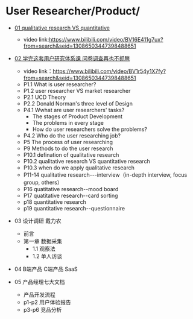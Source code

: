 User Researcher/Product/
==========
* [01 qualitative research VS quantitative](https://github.com/sun-ting-claire/user-researcher/tree/main/note)
    * video link:https://www.bilibili.com/video/BV16E411g7ux?from=search&seid=13086503447398488651
* [02 学完这套用户研究体系课 问卷调查再也不抓瞎](https://github.com/sun-ting-claire/user-researcher/tree/main/note)
    * video link：https://www.bilibili.com/video/BV1r54y1X7fy?from=search&seid=13086503447398488651
    * P1.1 What is user researcher? 
    * P1.2 user researcher VS market researcher
    * P2.1 UCD Theory
    * P2.2 Donald Norman's three level of Design
    * P4.1 Wwhat are user researchers' tasks?
      * The stages of Product Development 
      * The problems in every stage
      * How do user researchers solve the problems?
    * P4.2 Who do the user researching job?
    * P5 The process of user researching
    * P9 Methods to do the user research
    * P10.1 defination of qualitative research
    * P10.2 qualitative research VS quantitative research
    * P10.3 when do we apply qualitative research 
    * P11-14 qualitative research---interview（in-depth interview, focus group, others）
    * P16 quatitative research--mood board
    * P17 quatitative research--card sorting
    * p18 quantitative research
    * p19 quantitative research--questionnaire
    
* 03 设计调研 戴力农
    * 前言
    * 第一章 数据采集
      * 1.1 观察法
      * 1.2 单人访谈
* 04 B端产品 C端产品 SaaS      
* 05 产品经理七大文档
    * 产品开发流程
    * p1-p2 用户体验报告
    * p3-p6 竞品分析
